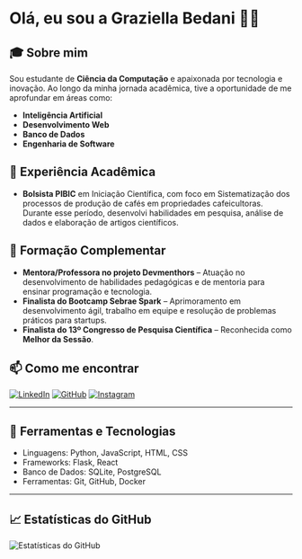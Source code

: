 # Olá, eu sou a Graziella Bedani 👩‍💻

## 🎓 Sobre mim

Sou estudante de **Ciência da Computação** e apaixonada por tecnologia e inovação. Ao longo da minha jornada acadêmica, tive a oportunidade de me aprofundar em áreas como:

- **Inteligência Artificial**
- **Desenvolvimento Web**
- **Banco de Dados**
- **Engenharia de Software**

## 🧪 Experiência Acadêmica

- **Bolsista PIBIC** em Iniciação Científica, com foco em Sistematização dos processos de produção de cafés em propriedades cafeicultoras. Durante esse período, desenvolvi habilidades em pesquisa, análise de dados e elaboração de artigos científicos.

## 🚀 Formação Complementar

- **Mentora/Professora no projeto Devmenthors** – Atuação no desenvolvimento de habilidades pedagógicas e de mentoria para ensinar programação e tecnologia.  
- **Finalista do Bootcamp Sebrae Spark** – Aprimoramento em desenvolvimento ágil, trabalho em equipe e resolução de problemas práticos para startups.  
- **Finalista do 13º Congresso de Pesquisa Científica** – Reconhecida como **Melhor da Sessão**.

## 📫 Como me encontrar

[![LinkedIn](https://img.shields.io/badge/LinkedIn-0A66C2?style=for-the-badge&logo=linkedin&logoColor=white)]([https://www.linkedin.com/in/graziellabedani](https://www.linkedin.com/in/graziella-bedani-5aa368278?utm_source=share&utm_campaign=share_via&utm_content=profile&utm_medium=ios_app))
[![GitHub](https://img.shields.io/badge/GitHub-181717?style=for-the-badge&logo=github&logoColor=white)](https://github.com/graziellabedani)
[![Instagram](https://img.shields.io/badge/Instagram-E4405F?style=for-the-badge&logo=instagram&logoColor=white)](https://www.instagram.com/graziellabedani)

---

## 🔧 Ferramentas e Tecnologias

- Linguagens: Python, JavaScript, HTML, CSS
- Frameworks: Flask, React
- Banco de Dados: SQLite, PostgreSQL
- Ferramentas: Git, GitHub, Docker

---

## 📈 Estatísticas do GitHub

![Estatísticas do GitHub](https://github-readme-stats.vercel.app/api?username=graziellabedani&show_icons=true&count_private=true&hide=prs)

